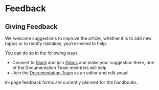# Feedback

## Giving Feedback

We welcome suggestions to improve the article, whether it is to add new topics or to rectify mistakes, you’re invited to help.

You can do so in the following ways

*   Connect to [Slack](https://make.wordpress.org/chat/) and join [#docs](https://wordpress.slack.com/messages/docs/) and make your suggestion there, one of the Documentation Team members will help
*   Join the [Documentation Team](https://make.wordpress.org/docs/) as an editor and edit away!

In-page feedback forms are currently planned for the handbooks.